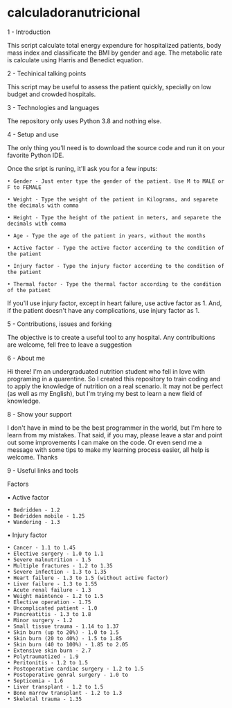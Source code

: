 # calculadoranutricional

1 - Introduction

This script calculate total energy expendure for hospitalized patients, body mass index and classificate the BMI by gender and age. The metabolic rate is calculate using Harris and Benedict equation. 

2 - Techinical talking points

This script may be useful to assess the patient quickly, specially on low budget and crowded hospitals.

3 - Technologies and languages

The repository only uses Python 3.8 and nothing else.

4 - Setup and use

The only thing you'll need is to download the source code and run it on your favorite Python IDE.

Once the sript is runing, it'll ask you for a few inputs:

    • Gender - Just enter type the gender of the patient. Use M to MALE or F to FEMALE

    • Weight - Type the weight of the patient in Kilograms, and separete the decimals with comma

    • Height - Type the height of the patient in meters, and separete the decimals with comma

    • Age - Type the age of the patient in years, without the months

    • Active factor - Type the active factor according to the condition of the patient

    • Injury factor - Type the injury factor according to the condition of the patient

    • Thermal factor - Type the thermal factor according to the condition of the patient


If you'll use injury factor, except in heart failure, use active factor as 1. And, if the patient doesn't have any complications, use injury factor as 1.

5 - Contributions, issues and forking

The objective is to create a useful tool to any hospital. Any contribuitions are welcome, fell free to leave a suggestion

6 - About me

Hi there! I'm an undergraduated nutrition student who fell in love with programing in a quarentine. So I created this repository to train coding and to apply the knowledge of nutrition on a real scenario. It may not be perfect (as well as my English), but I'm trying my best to learn a new field of knowledge.

8 - Show your support

I don't have in mind to be the best programmer in the world, but I'm here to learn from my mistakes. That said, if you may, please leave a star and point out some improvements I can make on the code. Or even send me a message with some tips to make my learning process easier, all help is welcome. Thanks


9 - Useful links and tools

Factors

• Active factor

    • Bedridden - 1.2
    • Bedridden mobile - 1.25
    • Wandering - 1.3


• Injury factor

    • Cancer - 1.1 to 1.45
    • Elective surgery - 1.0 to 1.1
    • Severe malnutrition - 1.5
    • Multiple fractures - 1.2 to 1.35
    • Severe infection - 1.3 to 1.35
    • Heart failure - 1.3 to 1.5 (without active factor)
    • Liver failure - 1.3 to 1.55
    • Acute renal failure - 1.3
    • Weight maintence - 1.2 to 1.5
    • Elective operation - 1.75
    • Uncomplicated patient - 1.0
    • Pancreatitis - 1.3 to 1.8
    • Minor surgery - 1.2
    • Small tissue trauma - 1.14 to 1.37
    • Skin burn (up to 20%) - 1.0 to 1.5
    • Skin burn (20 to 40%) - 1.5 to 1.85
    • Skin burn (40 to 100%) - 1.85 to 2.05
    • Extensive skin burn - 2.7
    • Polytraumatized - 1.9
    • Peritonitis - 1.2 to 1.5
    • Postoperative cardiac surgery - 1.2 to 1.5
    • Postoperative genral surgery - 1.0 to
    • Septicemia - 1.6
    • Liver transplant - 1.2 to 1.5
    • Bone marrow transplant - 1.2 to 1.3
    • Skeletal trauma - 1.35

